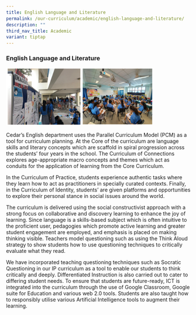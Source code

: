 ```yaml
---
title: English Language and Literature
permalink: /our-curriculum/academic/english-language-and-literature/
description: ""
third_nav_title: Academic
variant: tiptap
---
```

<h3>English Language and Literature</h3>
<div class="isomer-image-wrapper">
<img style="width:80%" height="auto" width="100%" src="/images/el1.png">
</div>
<p>Cedar’s English department uses the Parallel Curriculum Model (PCM) as
a tool for curriculum planning. At the Core of the curriculum are language
skills and literary concepts which are scaffold in spiral progression across
the students’ four years in the school. The Curriculum of Connections explores
age-appropriate macro concepts and themes which act as conduits for the
application of learning from the Core Curriculum.</p>
<p>In the Curriculum of Practice, students experience authentic tasks where
they learn how to act as practitioners in specially curated contexts. Finally,
in the Curriculum of Identity, students’ are given platforms and opportunities
to explore their personal stance in social issues around the world.</p>
<p>The curriculum is delivered using the social constructivist approach with
a strong focus on collaborative and discovery learning to enhance the joy
of learning. Since language is a skills-based subject which is often intuitive
to the proficient user, pedagogies which promote active learning and greater
student engagement are employed, and emphasis is placed on making thinking
visible. Teachers model questioning such as using the Think Aloud strategy
to show students how to use questioning techniques to critically evaluate
what they read.</p>
<p>We have incorporated teaching questioning techniques such as Socratic
Questioning in our IP curriculum as a tool to enable our students to think
critically and deeply. Differentiated Instruction is also carried out to
cater to differing student needs. To ensure that students are future-ready,
ICT is integrated into the curriculum through the use of Google Classroom,
Google suite for Education and various web 2.0 tools. Students are also
taught how to responsibly utilise various Artificial Intelligence tools
to augment their learning.</p>
<p></p>